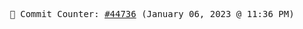 <p align="center">
    <samp>
        📮 Commit Counter: <a href="https://github.com/Javascript-void0/Javascript-void0/commits/main">#44736</a> (January 06, 2023 @ 11:36 PM)
    </samp>
</p>
